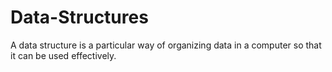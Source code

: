 # Data-Structures
A data structure is a particular way of organizing data in a computer so that it can be used effectively. 

